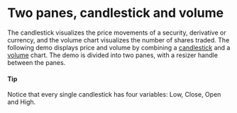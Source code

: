 # Two panes, candlestick and volume
The candlestick visualizes the price movements of a security, derivative or currency, and the volume chart visualizes the number of shares traded. 
The following demo displays price and volume by combining a [candlestick](https://api.highcharts.com/highstock/plotOptions.candlestick) and a [volume](https://api.highcharts.com/highstock/plotOptions.column) chart. The demo is divided into two panes, with a resizer handle between the panes.

#### Tip
Notice that every single candlestick has four variables: Low, Close, Open and High.
